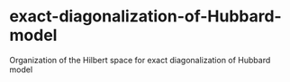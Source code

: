 # exact-diagonalization-of-Hubbard-model
Organization of the Hilbert space for exact diagonalization of Hubbard model
